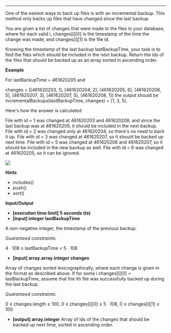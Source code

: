 ---

One of the easiest ways to back up files is with an incremental backup. This method only backs up files that have changed since the last backup.

You are given a list of changes that were made to the files in your database, where for each valid i, changes[i][0] is the timestamp of the time the change was made, and changes[i][1] is the file id.

Knowing the timestamp of the last backup lastBackupTime, your task is to find the files which should be included in the next backup. Return the ids of the files that should be backed up as an array sorted in ascending order.

**Example**

For lastBackupTime = 461620205 and

changes = [[461620203, 1],
[461620204, 2],
[461620205, 6],
[461620206, 5],
[461620207, 3],
[461620207, 5],
[461620208, 1]]
the output should be
incrementalBackups(lastBackupTime, changes) = [1, 3, 5].

Here's how the answer is calculated:

File with id = 1 was changed at 461620203 and 461620208, and since the last backup was at 461620205, it should be included in the next backup.
File with id = 2 was changed only at 461620204, so there's no need to back it up.
File with id = 3 was changed at 461620207, so it should be backed up next time.
File with id = 5 was changed at 461620206 and 461620207, so it should be included in the new backup as well.
File with id = 6 was changed at 461620205, so it can be ignored.

<img src='https://codefightsuserpics.s3.amazonaws.com/tasks/incrementalBackups/img/example.png?_tm=1490626049337'>

**Hints**

- includes()
- push()
- sort()

**Input/Output**

- **[execution time limit] 5 seconds (ts)**
- **[input] integer lastBackupTime**

A non-negative integer, the timestamp of the previous backup.

_Guaranteed constraints:_

4 · 108 ≤ lastBackupTime < 5 · 108

- **[input] array.array.integer changes**

Array of changes sorted lexicographically, where each change is given in the format as described above.
If for some i changes[i][0] = lastBackupTime, assume that the ith file was successfully backed up during the last backup.

_Guaranteed constraints:_

0 ≤ changes.length ≤ 100,
0 ≤ changes[i][0] ≤ 5 · 108,
0 ≤ changes[i][1] ≤ 100

- **[output] array.integer**
  Array of ids of the changes that should be backed up next time, sorted in ascending order.
